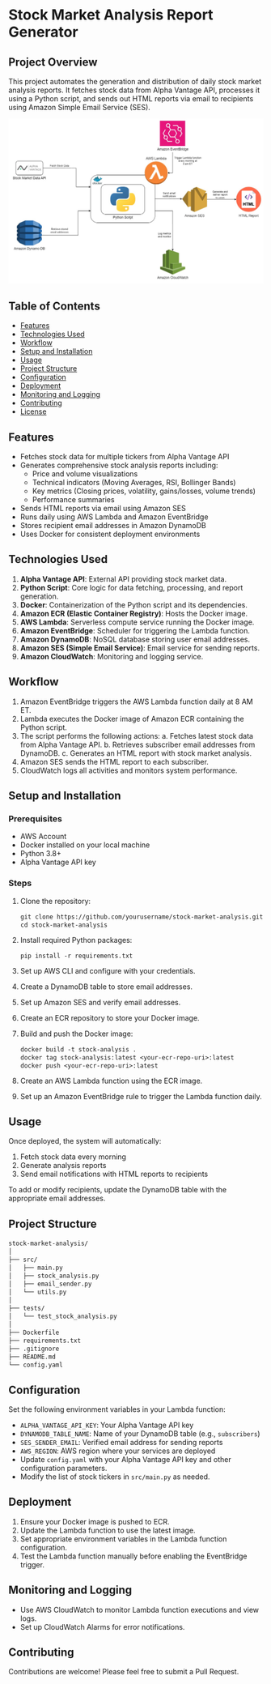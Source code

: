 # Stock Market Analysis Report Generator

## Project Overview
This project automates the generation and distribution of daily stock market analysis reports. It fetches stock data from Alpha Vantage API, processes it using a Python script, and sends out HTML reports via email to recipients using Amazon Simple Email Service (SES).

![Project Architecture](./stockMarketAnalysisArchitectureDiagram.jpg)

## Table of Contents
- [Features](#features)
- [Technologies Used](#technologies-used)
- [Workflow](#workflow)
- [Setup and Installation](#setup-and-installation)
- [Usage](#usage)
- [Project Structure](#project-structure)
- [Configuration](#configuration)
- [Deployment](#deployment)
- [Monitoring and Logging](#monitoring-and-logging)
- [Contributing](#contributing)
- [License](#license)

## Features
- Fetches stock data for multiple tickers from Alpha Vantage API
- Generates comprehensive stock analysis reports including:
  - Price and volume visualizations
  - Technical indicators (Moving Averages, RSI, Bollinger Bands)
  - Key metrics (Closing prices, volatility, gains/losses, volume trends)
  - Performance summaries
- Sends HTML reports via email using Amazon SES
- Runs daily using AWS Lambda and Amazon EventBridge
- Stores recipient email addresses in Amazon DynamoDB
- Uses Docker for consistent deployment environments

## Technologies Used
1. **Alpha Vantage API**: External API providing stock market data.
2. **Python Script**: Core logic for data fetching, processing, and report generation.
3. **Docker**: Containerization of the Python script and its dependencies.
4. **Amazon ECR (Elastic Container Registry)**: Hosts the Docker image.
5. **AWS Lambda**: Serverless compute service running the Docker image.
6. **Amazon EventBridge**: Scheduler for triggering the Lambda function.
7. **Amazon DynamoDB**: NoSQL database storing user email addresses.
8. **Amazon SES (Simple Email Service)**: Email service for sending reports.
9. **Amazon CloudWatch**: Monitoring and logging service.

## Workflow

1. Amazon EventBridge triggers the AWS Lambda function daily at 8 AM ET.
2. Lambda executes the Docker image of Amazon ECR containing the Python script.
3. The script performs the following actions:
   a. Fetches latest stock data from Alpha Vantage API.
   b. Retrieves subscriber email addresses from DynamoDB.
   c. Generates an HTML report with stock market analysis.
4. Amazon SES sends the HTML report to each subscriber.
5. CloudWatch logs all activities and monitors system performance.

## Setup and Installation

### Prerequisites
- AWS Account
- Docker installed on your local machine
- Python 3.8+
- Alpha Vantage API key

### Steps
1. Clone the repository:
   ```
   git clone https://github.com/yourusername/stock-market-analysis.git
   cd stock-market-analysis
   ```

2. Install required Python packages:
   ```
   pip install -r requirements.txt
   ```

3. Set up AWS CLI and configure with your credentials.

4. Create a DynamoDB table to store email addresses.

5. Set up Amazon SES and verify email addresses.

6. Create an ECR repository to store your Docker image.

7. Build and push the Docker image:
   ```
   docker build -t stock-analysis .
   docker tag stock-analysis:latest <your-ecr-repo-uri>:latest
   docker push <your-ecr-repo-uri>:latest
   ```

8. Create an AWS Lambda function using the ECR image.

9. Set up an Amazon EventBridge rule to trigger the Lambda function daily.

## Usage
Once deployed, the system will automatically:
1. Fetch stock data every morning
2. Generate analysis reports
3. Send email notifications with HTML reports to recipients

To add or modify recipients, update the DynamoDB table with the appropriate email addresses.

## Project Structure
```
stock-market-analysis/
│
├── src/
│   ├── main.py
│   ├── stock_analysis.py
│   ├── email_sender.py
│   └── utils.py
│
├── tests/
│   └── test_stock_analysis.py
│
├── Dockerfile
├── requirements.txt
├── .gitignore
├── README.md
└── config.yaml
```
## Configuration

Set the following environment variables in your Lambda function:

- `ALPHA_VANTAGE_API_KEY`: Your Alpha Vantage API key
- `DYNAMODB_TABLE_NAME`: Name of your DynamoDB table (e.g., `subscribers`)
- `SES_SENDER_EMAIL`: Verified email address for sending reports
- `AWS_REGION`: AWS region where your services are deployed
- Update `config.yaml` with your Alpha Vantage API key and other configuration parameters.
- Modify the list of stock tickers in `src/main.py` as needed.

## Deployment
1. Ensure your Docker image is pushed to ECR.
2. Update the Lambda function to use the latest image.
3. Set appropriate environment variables in the Lambda function configuration.
4. Test the Lambda function manually before enabling the EventBridge trigger.

## Monitoring and Logging
- Use AWS CloudWatch to monitor Lambda function executions and view logs.
- Set up CloudWatch Alarms for error notifications.

## Contributing
Contributions are welcome! Please feel free to submit a Pull Request.



